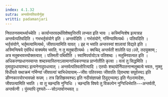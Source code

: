 ```yaml
---
index: 4.1.32
sutra: अन्तर्वत्पतिवतोर्नुक्
vritti: padamanjari
---
```


 निपातनसमार्थ्याच्चेति । कार्यान्तरवदर्थविशेषवृत्तिरपि लभ्यत इति भावः । कस्मिन्विशेष इत्यत्राह अन्तर्वत्पतिवदिति । गभभर्तृसंयोगे इति । अन्तर्वदिति । गर्भसंयोगे, गर्भिण्यामित्यर्थः । पतिवदिति । भर्तृसंयोगे, भर्तृमत्यामित्यर्थः, जीवपत्यामिति यावत् । इह न भवति अन्तरस्यां शालायां विद्यते इति । अस्मिन्विषये एवंविधं वाक्यमेव भवति, न तु मतुबादीत्यर्थः । क्वचिद् अन्तर्वती शालेति पठ।ल्ते, तदयुक्तम् ; अत्र मतुबभावस्योक्तत्वात् । पतिमती पथिवीति । स्वामिपर्यायोऽत्र पतिशब्दः । मतुब्निपात्यत इति । अधिकरणप्रधानस्यान्तः शब्दस्यास्तिनाऽसामानाधिकरण्यान्न प्राप्नोतीति कृत्वा । वत्वं तु सिद्धमिति । ठ्मादुपधायाश्चऽ इत्यनेनादुपधत्वात् । अन्तर्वत्पतिवतोरित्यादि । एतयोः शब्दयोर्निपातनान्मतुब्वत्वे भवतः, नुक्तु विधीयते यथाक्रमं गर्भिण्यां जीवपत्यां चाभिधेयायाम्--जीवः पतिरस्याः जीवपतिः ठ्विभाषा सपूर्वस्यऽ इति ङीम्नकारयोरभावपक्षे रूपम् । तत्र ङितिह्रस्वश्चऽ इति नदीसंज्ञापक्षे ठिदुद्भ्याम्ऽ इति णेóरामादेशः, जीवपत्यामिति भवति । वा तु च्छन्दसि नुग्विधिः । च्छन्दसि विषये तु विकल्पेन नुग्विधिर्भवति---अन्तर्वती, अन्तर्वत्नी । पुंस्यापि दृश्यते---सोऽन्तर्वानभवत् ॥
